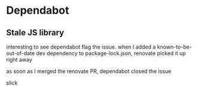 # Dependabot

<!-- markdownlint-disable MD007 -->
<!--ts-->
<!--te-->
<!-- markdownlint-enable MD007 -->

## Stale JS library

interesting to see dependabot flag the issue.  when
I added a known-to-be-out-of-date dev dependency to
package-lock.json, renovate picked it up right away

as soon as I merged the renovate PR, dependabot closed the issue

slick
